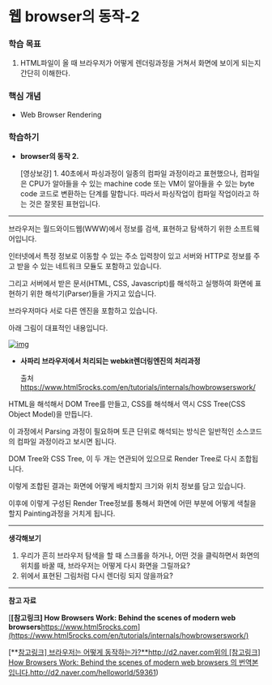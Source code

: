 # 웹 browser의 동작-2

### 학습 목표

1.  HTML파일이 올 때 브라우저가 어떻게 렌더링과정을 거쳐서 화면에 보이게 되는지 간단히 이해한다.


### 핵심 개념
- Web Browser Rendering

### 학습하기

- **browser의 동작 2.**

  [영상보강] 1. 40초에서 파싱과정이 일종의 컴파일 과정이라고 표현했으나, 컴파일은 CPU가 알아들을 수 있는 machine code 또는 VM이 알아들을 수 있는 byte code 코드로 변환하는 단계를 말합니다. 따라서 파싱작업이 컴파일 작업이라고 하는 것은 잘못된 표현입니다.   

------

브라우저는 월드와이드웹(WWW)에서 정보를 검색, 표현하고 탐색하기 위한 소프트웨어입니다.

 

인터넷에서 특정 정보로 이동할 수 있는 주소 입력창이 있고 서버와 HTTP로 정보를 주고 받을 수 있는 네트워크 모듈도 포함하고 있습니다.

그리고 서버에서 받은 문서(HTML, CSS, Javascript)를 해석하고 실행하여 화면에 표현하기 위한 해석기(Parser)들을 가지고 있습니다.

브라우저마다 서로 다른 엔진을 포함하고 있습니다.

아래 그림이 대표적인 내용입니다.

[![img](https://cphinf.pstatic.net/mooc/20171231_32/1514692895834EoHUo_PNG/webkitflow.png?type=w760)](https://github.com/namdh9011/web-boostcourse/blob/master/theory/1_%EC%9B%B9_%ED%94%84%EB%A1%9C%EA%B7%B8%EB%9E%98%EB%B0%8D_%EA%B8%B0%EC%B4%88/1_Web%EA%B0%9C%EB%B0%9C%EC%9D%98_%EC%9D%B4%ED%95%B4_FE_BE/image/4_1_Rendering.png)

- **사파리 브라우저에서 처리되는 webkit렌더링엔진의 처리과정**

  출처 https://www.html5rocks.com/en/tutorials/internals/howbrowserswork/

HTML을 해석해서 DOM Tree를 만들고, CSS를 해석해서 역시 CSS Tree(CSS Object Model)을 만듭니다. 

이 과정에서 Parsing 과정이 필요하며 토큰 단위로 해석되는 방식은 일반적인 소스코드의 컴파일 과정이라고 보시면 됩니다.

DOM Tree와 CSS Tree, 이 두 개는 연관되어 있으므로 Render Tree로 다시 조합됩니다.

이렇게 조합된 결과는 화면에 어떻게 배치할지 크기와 위치 정보를 담고 있습니다.

이후에 이렇게 구성된 Render Tree정보를 통해서 화면에 어떤 부분에 어떻게 색칠을 할지 Painting과정을 거치게 됩니다.



 

------

**생각해보기**

1. 우리가 흔히 브라우저 탐색을 할 때 스크롤을 하거나, 어떤 것을 클릭하면서 화면의 위치를 바꿀 때, 브라우저는 어떻게 다시 화면을 그릴까요?
2. 위에서 표현된 그림처럼 다시 렌더링 되지 않을까요? 



 

------

**참고 자료**

[**[참고링크\] How Browsers Work: Behind the scenes of modern web browsers**https://www.html5rocks.com](https://www.html5rocks.com/en/tutorials/internals/howbrowserswork/)

[**[참고링크\] 브라우저는 어떻게 동작하는가?**http://d2.naver.com위의 [참고링크] How Browsers Work: Behind the scenes of modern web browsers 의 번역본입니다.](http://d2.naver.com/helloworld/59361)http://d2.naver.com/helloworld/59361)
